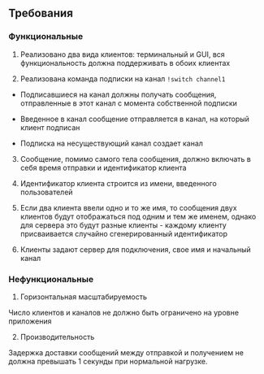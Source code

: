## Требования

### Функциональные

1. Реализовано два вида клиентов: терминальный и GUI, вся функциональность должна поддерживать в обоих клиентах

2. Реализована команда подписки на канал `!switch channel1`

* Подписавшиеся на канал должны получать сообщения, отправленные в этот канал с момента собственной подписки

* Введенное в канал сообщение отправляется в канал, на который клиент подписан

* Подписка на несуществующий канал создает канал

3. Сообщение, помимо самого тела сообщения, должно включать в себя время отправки и идентификатор клиента

4. Идентификатор клиента строится из имени, введенного пользователей

5. Если два клиента ввели одно и то же имя, то сообщения двух клиентов будут отображаться под одним и тем же именем, однако для сервера это будут разные клиенты - каждому клиенту присваивается случайно сгенерированный идентификатор

6. Клиенты задают сервер для подключения, свое имя и начальный канал

### Нефункциональные

1. Горизонтальная масштабируемость 

Число клиентов и каналов не должно быть ограничено на уровне приложения

2. Производительность

Задержка доставки сообщений между отправкой и получением не должна превышать 1 секунды при нормальной нагрузке.
